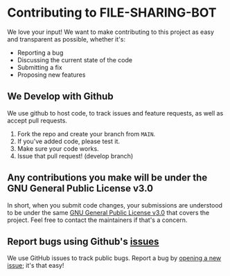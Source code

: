# Contributing to FILE-SHARING-BOT
We love your input! We want to make contributing to this project as easy and transparent as possible, whether it's:

- Reporting a bug
- Discussing the current state of the code
- Submitting a fix
- Proposing new features

## We Develop with Github
We use github to host code, to track issues and feature requests, as well as accept pull requests.

1. Fork the repo and create your branch from `MAIN`.
2. If you've added code, please test it.
3. Make sure your code works.
4. Issue that pull request! (develop branch)

## Any contributions you make will be under the GNU General Public License v3.0
In short, when you submit code changes, your submissions are understood to be under the same [GNU General Public License v3.0](https://github.com/TitanXBots/File/blob/main/LICENSE) that covers the project. Feel free to contact the maintainers if that's a concern.

## Report bugs using Github's [issues](https://github.com/TitanXBots/FileBot/issues)
We use GitHub issues to track public bugs. Report a bug by [opening a new issue](https://github.com/TitanXBots/FileBot/issues); it's that easy!

